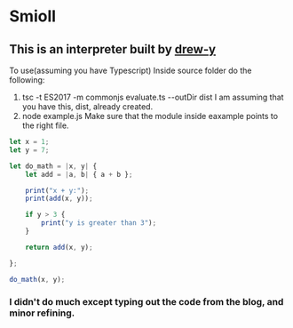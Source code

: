 # Smioll

## This is an interpreter built by  [drew-y](https://github.com/drew-y/smol)

To use(assuming you have Typescript)
Inside source folder do the following:

1. tsc -t ES2017 -m commonjs evaluate.ts --outDir dist
    I am assuming that you have this, dist, already created.
2. node example.js
    Make sure that the module inside eaxample points to the right file.

```javascript
let x = 1;
let y = 7;

let do_math = |x, y| {
    let add = |a, b| { a + b };

    print("x + y:");
    print(add(x, y));

    if y > 3 {
        print("y is greater than 3");
    }

    return add(x, y);

};

do_math(x, y);
```
### I didn't do much except typing out the code from the blog, and minor refining.